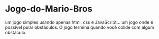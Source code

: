 # Jogo-do-Mario-Bros
um jogo simples usando apenas html, css e JavaScript...  um jogo onde é possível pular obstáculos. O jogo termina quando você colide com algum obstáculo.

